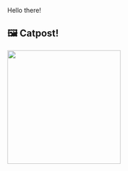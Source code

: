 Hello there!



## 🖼️ Catpost!

<sub>
    <img src="https://cdn2.thecatapi.com/images/MTc3MjU5NQ.png" height="256">
</sub>


